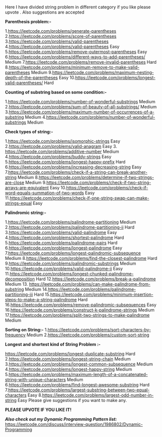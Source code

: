 Here I have divided string problem in different category if you like please upvote .
Also suggestions are accepted

**Parenthesis problem:-**

1.https://leetcode.com/problems/generate-parentheses
2.https://leetcode.com/problems/score-of-parentheses
3.https://leetcode.com/problems/valid-parentheses
4.https://leetcode.com/problems/valid-parentheses Easy
5.https://leetcode.com/problems/remove-outermost-parentheses Easy
6.https://leetcode.com/problems/different-ways-to-add-parentheses/ Medium
7.https://leetcode.com/problems/remove-invalid-parentheses Hard
8.https://leetcode.com/problems/minimum-remove-to-make-valid-parentheses Medium
9.https://leetcode.com/problems/maximum-nesting-depth-of-the-parentheses Easy
10.https://leetcode.com/problems/longest-valid-parentheses/ Hard

**Counting of substring based on some condition:-**

1.https://leetcode.com/problems/number-of-wonderful-substrings Medium
2.https://leetcode.com/problems/sum-of-beauty-of-all-substrings/ Medium
3.https://leetcode.com/problems/maximum-number-of-occurrences-of-a-substring Medium
4.https://leetcode.com/problems/number-of-wonderful-substrings Medium

**Check types of string:-**

1.https://leetcode.com/problems/isomorphic-strings Easy
2.https://leetcode.com/problems/valid-anagram Easy
3. https://leetcode.com/problems/additive-number Medium
4.https://leetcode.com/problems/buddy-strings Easy
5.https://leetcode.com/problems/longest-happy-prefix Hard
6.https://leetcode.com/problems/increasing-decreasing-string Easy
7.https://leetcode.com/problems/check-if-a-string-can-break-another-string Medium
8.https://leetcode.com/problems/determine-if-two-strings-are-close Medium
9.https://leetcode.com/problems/check-if-two-string-arrays-are-equivalent Easy
10.https://leetcode.com/problems/check-if-word-equals-summation-of-two-words Easy
11.https://leetcode.com/problems/check-if-one-string-swap-can-make-strings-equal Easy

**Palindromic string:-**

1.https://leetcode.com/problems/palindrome-partitioning Medium
2.https://leetcode.com/problems/palindrome-partitioning-ii Hard
3.https://leetcode.com/problems/valid-palindrome Easy
4.https://leetcode.com/problems/shortest-palindrome Hard
5.https://leetcode.com/problems/palindrome-pairs Hard
6.https://leetcode.com/problems/longest-palindrome Easy
7.https://leetcode.com/problems/longest-palindromic-subsequence Medium
8.https://leetcode.com/problems/find-the-closest-palindrome Hard
9.https://leetcode.com/problems/palindromic-substrings Medium
10.https://leetcode.com/problems/valid-palindrome-ii Easy
11.https://leetcode.com/problems/longest-chunked-palindrome-decomposition Hard 12.https://leetcode.com/problems/break-a-palindrome Medium
13. https://leetcode.com/problems/can-make-palindrome-from-substring Medium
14.https://leetcode.com/problems/palindrome-partitioning-iii Hard
15.https://leetcode.com/problems/minimum-insertion-steps-to-make-a-string-palindrome Hard
16.https://leetcode.com/problems/remove-palindromic-subsequences Easy
16.https://leetcode.com/problems/construct-k-palindrome-strings Medium
17.https://leetcode.com/problems/split-two-strings-to-make-palindrome Medium

**Sorting on String:-**
1.https://leetcode.com/problems/sort-characters-by-frequency Medium
2.https://leetcode.com/problems/custom-sort-string

**Longest and shortest kind of String Problem :-**

https://leetcode.com/problems/longest-duplicate-substring Hard
2.https://leetcode.com/problems/longest-string-chain Medium
3.https://leetcode.com/problems/longest-common-subsequence Medium
4.https://leetcode.com/problems/longest-happy-string Medium
5.https://leetcode.com/problems/maximum-length-of-a-concatenated-string-with-unique-characters Medium
6.https://leetcode.com/problems/find-longest-awesome-substring Hard
7.https://leetcode.com/problems/largest-substring-between-two-equal-characters Easy
8.https://leetcode.com/problems/largest-odd-number-in-string Easy
Please give suggestions if you want to make any.

**PLEASE UPVOTE IF YOU LIKE IT!**

***Also check out my Dynamic Programming Pattern list:*** https://leetcode.com/discuss/interview-question/1986802/Dynamic-Programming